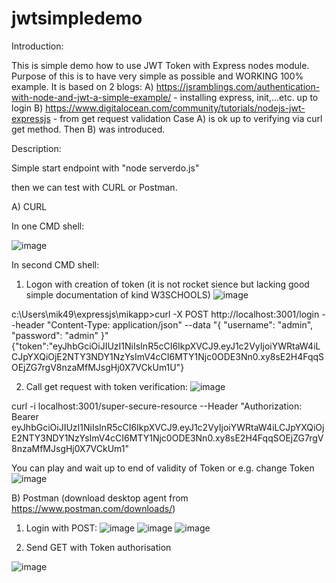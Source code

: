 # jwtsimpledemo
Introduction:

This is simple demo how to use JWT Token with Express nodes module.
Purpose of this is to have very simple as possible and WORKING 100% example. 
It is based on 2 blogs:
A) https://jsramblings.com/authentication-with-node-and-jwt-a-simple-example/   - installing express, init,...etc. up to login
B) https://www.digitalocean.com/community/tutorials/nodejs-jwt-expressjs  - from get request validation 
Case A) is ok up to verifying via curl get method. Then B) was introduced.

Description:

Simple start endpoint with "node serverdo.js"

then we can test with CURL or Postman.

A) CURL

In one CMD shell:

![image](https://user-images.githubusercontent.com/35866757/176990940-d32a822e-3a15-49f3-8402-c325bbe07dc2.png)

In second CMD shell:
1) Logon with creation of token (it is not rocket sience but lacking good simple documentation of kind W3SCHOOLS)
![image](https://user-images.githubusercontent.com/35866757/176990975-6b400faa-54aa-414d-81a0-99eecad4482c.png)

c:\Users\mik49\expressjs\mikapp>curl -X POST http://localhost:3001/login --header "Content-Type: application/json" --data "{ \"username\": \"admin\", \"password\": \"admin\" }"
{"token":"eyJhbGciOiJIUzI1NiIsInR5cCI6IkpXVCJ9.eyJ1c2VyIjoiYWRtaW4iLCJpYXQiOjE2NTY3NDY1NzYsImV4cCI6MTY1Njc0ODE3Nn0.xy8sE2H4FqqSOEjZG7rgV8nzaMfMJsgHj0X7VCkUm1U"}

2) Call get request with token verification:
![image](https://user-images.githubusercontent.com/35866757/176991058-f10855d4-6c95-4814-a3fb-bba288c60ade.png)

curl -i localhost:3001/super-secure-resource --Header "Authorization: Bearer eyJhbGciOiJIUzI1NiIsInR5cCI6IkpXVCJ9.eyJ1c2VyIjoiYWRtaW4iLCJpYXQiOjE2NTY3NDY1NzYsImV4cCI6MTY1Njc0ODE3Nn0.xy8sE2H4FqqSOEjZG7rgV8nzaMfMJsgHj0X7VCkUm1"

You can play and wait up to end of validity of Token or
e.g. change Token 
![image](https://user-images.githubusercontent.com/35866757/176991152-783421ee-a89c-4449-b2a3-d92234510c69.png)

B) Postman  (download desktop agent from https://www.postman.com/downloads/)
1) Login  with POST:
![image](https://user-images.githubusercontent.com/35866757/176991228-ad586588-19bc-4e9e-8951-0f57a1e377d0.png)
![image](https://user-images.githubusercontent.com/35866757/176991250-54fd347f-7576-4f28-bf75-3e082930ec55.png)
![image](https://user-images.githubusercontent.com/35866757/176991521-d6312344-692f-41da-bfb9-06a66c4d42c4.png)

2) Send GET with Token authorisation

![image](https://user-images.githubusercontent.com/35866757/176991325-15456b72-7f6f-411d-b5d7-78f5fb39d61a.png)



